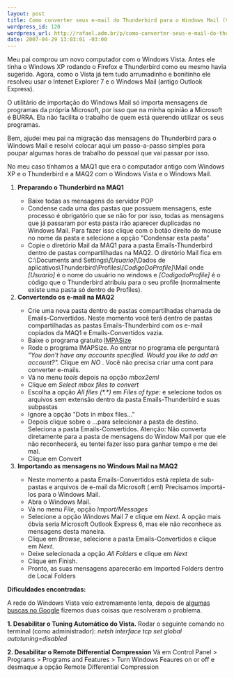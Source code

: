 ```yaml
--- 
layout: post
title: Como converter seus e-mail do Thunderbird para o Windows Mail (Vista)
wordpress_id: 120
wordpress_url: http://rafael.adm.br/p/como-converter-seus-e-mail-do-thunderbird-para-o-windows-mail-vista/
date: 2007-04-29 13:03:01 -03:00
---
```

Meu pai comprou um novo computador com o Windows Vista. Antes ele tinha o Windows XP rodando o Firefox e Thunderbird como eu mesmo havia sugerido. Agora, como o Vista já tem tudo arrumadinho e bonitinho ele resolveu usar o Intenet Explorer 7 e o Windows Mail (antigo Outlook Express).

O utilitário de importação do Windows Mail só importa mensagens de programas da própria Microsoft, por isso que na minha opinião a Microsoft é BURRA. Ela não facilita o trabalho de quem está querendo utilizar os seus programas.

Bem, ajudei meu pai na migração das mensagens do Thunderbird para o Windows Mail e resolvi colocar aqui um passo-a-passo simples para poupar algumas horas de trabalho do pessoal que vai passar por isso.

No meu caso tínhamos a MAQ1 que era o computador antigo com Windows XP e o Thunderbird e a MAQ2 com o Windows Vista e o Windows Mail.

<ol>
	<li><strong>Preparando o Thunderbird na MAQ1</strong></li>
	<ul>
		<li>Baixe todas as mensagens do servidor POP</li>
		<li>Condense cada uma das pastas que possuem mensagens, este processo é obrigatório que se não for por isso, todas as mensagens que já passaram por esta pasta irão aparecer duplicadas no Windows Mail. Para fazer isso clique com o botão direito do mouse no nome da pasta e selecione a opção "Condensar esta pasta"</li>
		<li>Copie o diretório Mail da MAQ1 para a pasta Emails-Thunderbird dentro de pastas compartilhadas na MAQ2. O diretório Mail fica em C:\Documents and Settings\<em>[Usuario]</em>\Dados de aplicativos\Thunderbird\Profiles\<em>[CodigoDoProfile]</em>\Mail onde <em>[Usuario]</em> é o nome do usuário no windows e <em>[CodigodoProfile]</em> é o código que o Thunderbird atribuiu para o seu profile (normalmente existe uma pasta só dentro de Profiles).</li>
	</ul>
	<li><strong>Convertendo os e-mail na MAQ2</strong></li>
	<ul>
		<li>Crie uma nova pasta dentro de pastas compartilhadas chamada de Emails-Convertidos. Neste momento você terá dentro de pastas compartilhadas as pastas Emails-Thunderbird com os e-mail copiados da MAQ1 e Emails-Convertidos vazia.</li>
		<li>Baixe o programa gratuito <a href="http://www.broobles.com/imapsize/">IMPASize</a></li>
		<li>Rode o programa IMAPSize. Ao entrar no programa ele perguntará <em>"You don't have any accounts specified. Would you like to add an account?". </em>Clique em <em>NO</em>
. Você não precisa criar uma cont para converter e-mails.</li>
		<li>Vá no menu <em>tools</em> depois na opção <em>mbox2eml</em></li>
		<li>Clique em <em>Select mbox files to convert</em></li>
		<li>Escolha a opção <em>All files (*.*)</em> em <em>Files of type:</em> e selecione todos os arquivos sem extensão dentro da pasta Emails-Thunderbird e suas subpastas</li>
		<li>Ignore a opção "Dots in mbox files..."</li>
		<li>Depois clique sobre o ...para selecionar a pasta de destino. Seleciona a pasta Emails-Convertidos. Atenção: Não converta diretamente para a pasta de mensagens do Window Mail por que ele não reconhecerá, eu tentei fazer isso para ganhar tempo e me dei mal.</li>
		<li>Clique em Convert</li>
	</ul>
	<li><strong>Importando as mensagens no Windows Mail na MAQ2</strong></li>
	<ul>
		<li>Neste momento a pasta Emails-Convertidos está repleta de sub-pastas e arquivos de e-mail da Microsoft (.eml) Precisamos importá-los para o Windows Mail.</li>
		<li>Abra o Windows Mail.</li>
		<li>Vá no menu <em>File</em>, opção <em>Import/Messages</em></li>
		<li>Selecione a opção Windows Mail 7 e clique em <em>Next</em>. A opção mais óbvia seria Microsoft Outlook Express 6, mas ele não reconhece as mensagens desta maneira.</li>
		<li>Clique em <em>Browse</em>, selecione a pasta Emails-Convertidos e clique em <em>Next</em>.</li>
		<li>Deixe selecionada a opção <em>All Folders</em> e clique em <em>Next</em></li>
		<li>Clique em Finish.</li>
		<li>Pronto, as suas mensagens aparecerão em Imported Folders dentro de Local Folders</li>
	</ul>
</ol>

<strong>Dificuldades encontradas:</strong>

A rede do Windows Vista veio extremamente lenta, depois de <a href="http://www.google.com/search?q=windows+vista+slow+network&ie=utf-8&oe=utf-8&rls=org.mozilla:pt-BR:official&client=firefox-a">algumas buscas no Google</a> fizemos duas coisas que resolveram o problema.

<strong>1. Desabilitar o Tuning Automático do Vista.</strong>
Rodar o seguinte comando no terminal (como administrador):
<em>netsh interface tcp set global autotuning=disabled</em>

<strong>2. Desabilitar o Remote Differential Compression</strong>
Vá em Control Panel > Programs > Programs and Features > Turn Windows Feaures on or off  e desmaque a opção Remote Differential Compression
